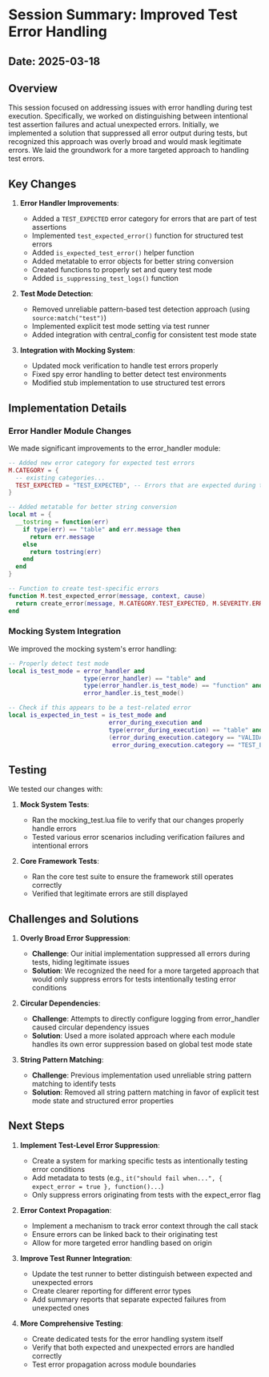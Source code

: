 # Session Summary: Improved Test Error Handling

## Date: 2025-03-18

## Overview

This session focused on addressing issues with error handling during test execution. Specifically, we worked on distinguishing between intentional test assertion failures and actual unexpected errors. Initially, we implemented a solution that suppressed all error output during tests, but recognized this approach was overly broad and would mask legitimate errors. We laid the groundwork for a more targeted approach to handling test errors.

## Key Changes

1. **Error Handler Improvements**:
   - Added a `TEST_EXPECTED` error category for errors that are part of test assertions
   - Implemented `test_expected_error()` function for structured test errors
   - Added `is_expected_test_error()` helper function
   - Added metatable to error objects for better string conversion
   - Created functions to properly set and query test mode
   - Added `is_suppressing_test_logs()` function

2. **Test Mode Detection**:
   - Removed unreliable pattern-based test detection approach (using `source:match("test")`)
   - Implemented explicit test mode setting via test runner
   - Added integration with central_config for consistent test mode state

3. **Integration with Mocking System**:
   - Updated mock verification to handle test errors properly
   - Fixed spy error handling to better detect test environments
   - Modified stub implementation to use structured test errors

## Implementation Details

### Error Handler Module Changes

We made significant improvements to the error_handler module:

```lua
-- Added new error category for expected test errors
M.CATEGORY = {
  -- existing categories...
  TEST_EXPECTED = "TEST_EXPECTED", -- Errors that are expected during tests
}

-- Added metatable for better string conversion
local mt = {
  __tostring = function(err)
    if type(err) == "table" and err.message then
      return err.message
    else
      return tostring(err)
    end
  end
}

-- Function to create test-specific errors
function M.test_expected_error(message, context, cause)
  return create_error(message, M.CATEGORY.TEST_EXPECTED, M.SEVERITY.ERROR, context, cause)
end
```

### Mocking System Integration

We improved the mocking system's error handling:

```lua
-- Properly detect test mode
local is_test_mode = error_handler and 
                     type(error_handler) == "table" and 
                     type(error_handler.is_test_mode) == "function" and
                     error_handler.is_test_mode()

-- Check if this appears to be a test-related error 
local is_expected_in_test = is_test_mode and 
                            error_during_execution and 
                            type(error_during_execution) == "table" and 
                            (error_during_execution.category == "VALIDATION" or
                             error_during_execution.category == "TEST_EXPECTED")
```

## Testing

We tested our changes with:

1. **Mock System Tests**: 
   - Ran the mocking_test.lua file to verify that our changes properly handle errors
   - Tested various error scenarios including verification failures and intentional errors

2. **Core Framework Tests**:
   - Ran the core test suite to ensure the framework still operates correctly
   - Verified that legitimate errors are still displayed

## Challenges and Solutions

1. **Overly Broad Error Suppression**:
   - **Challenge**: Our initial implementation suppressed all errors during tests, hiding legitimate issues
   - **Solution**: We recognized the need for a more targeted approach that would only suppress errors for tests intentionally testing error conditions

2. **Circular Dependencies**:
   - **Challenge**: Attempts to directly configure logging from error_handler caused circular dependency issues
   - **Solution**: Used a more isolated approach where each module handles its own error suppression based on global test mode state

3. **String Pattern Matching**:
   - **Challenge**: Previous implementation used unreliable string pattern matching to identify tests
   - **Solution**: Removed all string pattern matching in favor of explicit test mode state and structured error properties

## Next Steps

1. **Implement Test-Level Error Suppression**:
   - Create a system for marking specific tests as intentionally testing error conditions
   - Add metadata to tests (e.g., `it("should fail when...", { expect_error = true }, function()...`)
   - Only suppress errors originating from tests with the expect_error flag

2. **Error Context Propagation**:
   - Implement a mechanism to track error context through the call stack
   - Ensure errors can be linked back to their originating test 
   - Allow for more targeted error handling based on origin

3. **Improve Test Runner Integration**:
   - Update the test runner to better distinguish between expected and unexpected errors
   - Create clearer reporting for different error types
   - Add summary reports that separate expected failures from unexpected ones

4. **More Comprehensive Testing**:
   - Create dedicated tests for the error handling system itself
   - Verify that both expected and unexpected errors are handled correctly
   - Test error propagation across module boundaries